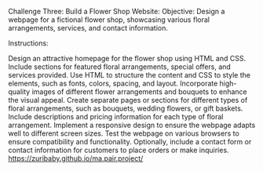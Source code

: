 Challenge Three: Build a Flower Shop Website:
Objective: Design a webpage for a fictional flower shop, showcasing various floral arrangements, services, and contact information.

Instructions:

Design an attractive homepage for the flower shop using HTML and CSS.
Include sections for featured floral arrangements, special offers, and services provided.
Use HTML to structure the content and CSS to style the elements, such as fonts, colors, spacing, and layout.
Incorporate high-quality images of different flower arrangements and bouquets to enhance the visual appeal.
Create separate pages or sections for different types of floral arrangements, such as bouquets, wedding flowers, or gift baskets.
Include descriptions and pricing information for each type of floral arrangement.
Implement a responsive design to ensure the webpage adapts well to different screen sizes.
Test the webpage on various browsers to ensure compatibility and functionality.
Optionally, include a contact form or contact information for customers to place orders or make inquiries.
https://zuribaby.github.io/ma.pair.project/
